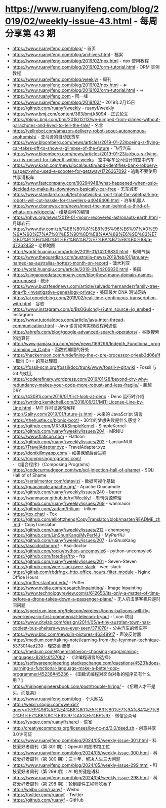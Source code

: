 # https://www.ruanyifeng.com/blog/2019/02/weekly-issue-43.html - 每周分享第 43 期

- https://www.ruanyifeng.com/blog/ - 首页
- https://www.ruanyifeng.com/blog/archives.html - 档案
- https://www.ruanyifeng.com/blog/2019/02/npx.html - npx 使用教程
- https://www.ruanyifeng.com/blog/2019/02/orm-tutorial.html - ORM 实例教程
- https://www.ruanyifeng.com/blog/weekly/ - 周刊
- https://www.ruanyifeng.com/blog/2019/02/npx.html - ⇐
- https://www.ruanyifeng.com/blog/2019/02/orm-tutorial.html - ⇒
- https://www.ruanyifeng.com - 阮一峰
- https://www.ruanyifeng.com/blog/2019/02/ - 2019年2月15日
- https://github.com/ruanyf/weekly - ruanyf/weekly
- https://www.bmj.com/content/363/bmj.k5094 - 正式论文
- https://blogs.bmj.com/bmj/2018/12/13/we-jumped-from-planes-without-parachutes-and-lived-to-tell-the-tale/ - 名言
- https://yellrobot.com/amazon-delivery-robot-scout-autonomous-snohomish/ - 亚马逊的自动送货车
- https://www.bloomberg.com/news/articles/2019-01-23/boeing-s-flying-car-takes-off-to-show-a-glimpse-of-the-future - 飞行汽车
- https://www.bloomberg.com/news/articles/2019-01-23/airbus-s-flying-taxi-is-poised-for-takeoff-within-weeks - 空中客车公司设计的空中汽车
- https://www.kxan.com/news/local/austin/apd-identifies-bank-robbery-suspect-who-used-e-scooter-for-getaway/1726367092 - 逃跑不要使用共享滑板车
- https://www.fastcompany.com/90294948/what-happened-when-oslo-decided-to-make-its-downtown-basically-car-free - 无车城市
- https://www.standard.co.uk/tech/gatwick-airport-trial-for-valetparking-robots-will-cut-hassle-for-travellers-a4046406.html - 泊车机器人
- https://www.cbsnews.com/news/meet-the-man-behind-a-third-of-whats-on-wikipedia/ - 维基百科的编辑
- https://phys.org/news/2019-01-moon-recovered-astronauts-earth.html - 月球岩石
- https://www.dw.com/zh/%E8%80%81%E8%B5%96%E6%97%A0%E9%9A%90%E7%A7%81%E5%90%8D%E8%AA%89%E6%9D%83%E7%BD%91%E6%B0%91%E7%BA%B7%E7%BA%B7%E8%B0%88/a-47262459 - 老赖地图
- http://world.huanqiu.com/article/2019-01/14206830.html - 极端气候
- https://www.theguardian.com/australia-news/2019/feb/01/january-named-as-australias-hottest-month-on-record - 澳大利亚
- http://world.huanqiu.com/article/2019-01/14206830.html - 美国
- https://singaporedatacompany.com/blog/how-many-domain-names-are-unused - 统计
- https://www.buzzfeednews.com/article/salvadorhernandez/family-tree-dna-fbi-investigative-genealogy-privacy - 美国最大 DNA 测试网站
- https://ai.googleblog.com/2019/02/real-time-continuous-transcription-with.html - 谷歌
- https://www.instagram.com/p/BsOGulcndj-/?utm_source=ig_embed - Instagram
- https://www.tutorialdocs.com/article/java-inter-thread-communication.html - Java 语言如何实现线程间通信
- https://ahrefs.com/blog/google-advanced-search-operators/ - 谷歌搜索的运算符
- http://www.gamasutra.com/view/news/169296/Indepth_Functional_programming_in_C.php - 函数式编程的好处
- https://hackernoon.com/undefining-the-c-pre-processor-c4eeb3d06e1f - 取消 C++ 的预处理器
- https://fossil-scm.org/fossil/doc/trunk/www/fossil-v-git.wiki - Fossil 与 Git 的对比
- https://coderefinery.wordpress.com/2019/01/28/beyond-dry-why-redundancy-makes-your-code-more-robust-and-less-fragile/ - 超越 DRY
- https://43081j.com/2019/01/first-look-at-deno - Deno 运行时介绍
- https://writing.kemitchell.com/2016/09/21/MIT-License-Line-by-Line.html - MIT 许可证逐句解释
- http://2ality.com/2019/01/future-js.html - 未来的 JavaScript 语言
- https://thehustle.co/bionic-boot/ - 30年的梦想失败是什么感觉？
- https://github.com/MRNIU/SimpleKernel - SimpleKernel
- https://github.com/ruanyf/weekly/issues/204 - MRNIU
- https://www.flaticon.com - FlatIcon
- https://github.com/ruanyf/weekly/issues/202 - LanjianNUll
- https://TravelAdapter.xyz - TravelAdapter.xyz
- https://dontkillmyapp.com/ - 如果保留后台进程
- https://composingprograms.com/ - 《组合程序》（Composing Programs）
- https://codecurmudgeon.com/wp/sql-injection-hall-of-shame/ - SQLi Hall of of Shame
- https://serialmentor.com/dataviz/ - 数据可视化基础
- https://guacamole.apache.org/ - Apache Guacamole
- https://github.com/ruanyf/weekly/issues/240 - barrer
- https://wanmaoor.github.io/ryfWeekly/ - 周刊资源整理
- https://github.com/ruanyf/weekly/issues/269 - wanmaoor
- https://github.com/zadam/trilium - trilium
- https://tox.chat/ - Tox
- https://github.com/elliottzheng/CopyTranslator/blob/master/README_zh.md - CopyTranslator
- https://github.com/ruanyf/weekly/issues/212 - chempeng
- https://github.com/LinShunKang/MyPerf4J - MyPerf4J
- https://github.com/ruanyf/weekly/issues/207 - LinShunKang
- https://asciidoctor.org/ - Asciidoctor
- https://github.com/rocky/python-uncompyle6 - python-uncompyle6
- https://github.com/fatedier/frp - frp
- https://github.com/ruanyf/weekly/issues/201 - Seven-Steven
- https://github.com/wee-slack/wee-slack - wee-slack
- https://gitlab.com/rbdr/ngx_http_office_hours_filter_module - Nginx Office Hours
- https://puffer.stanford.edu/ - Puffer
- https://www.nvidia.com/research/inpainting/ - Image Inpainting
- https://www.technologyreview.com/s/612656/its-only-a-matter-of-time-before-a-drone-takes-down-a-passenger-plane/ - 无人机击落客机只是时间问题
- https://spectrum.ieee.org/telecom/wireless/loons-balloons-will-fly-over-kenya-in-first-commercial-telecom-tryout - Loon 项目
- https://www.citylab.com/design/2014/05/a-tiny-austrian-town-has-coolest-bus-shelters-weve-ever-seen/371078/ - 公共汽车的候车亭
- https://www.bbc.com/news/in-pictures-46348917 - 声波反射器
- https://medium.com/taking-note/learning-from-the-feynman-technique-5373014ad230 - 理查德·费曼
- https://medium.com/@nemshilov/on-choosing-programming-languages-8281c6f370b2 - 《论编程语言的选择》
- https://softwareengineering.stackexchange.com/questions/45231/does-learning-a-functional-language-make-a-better-oop-programmer/45236#45236 - 《函数式编程对面向对象的程序员有什么用？》
- https://hiringengineersbook.com/post/trouble-hiring/ - 《招聘人才不是买，而是卖》
- https://www.ruanyifeng.com/blog - 个人网站
- http://weixin.sogou.com/weixin?query=%E9%98%AE%E4%B8%80%E5%B3%B0%E7%9A%84%E7%BD%91%E7%BB%9C%E6%97%A5%E5%BF%97 - 微信公众号
- https://yuque.com/ruanyf/share/ - 语雀
- http://creativecommons.org/licenses/by-nc-nd/3.0/deed.zh - 创意共享3.0许可证
- https://www.ruanyifeng.com/blog/2024/05/weekly-issue-301.html - 科技爱好者周刊（第 301 期）：OpenAI 的图书馆工位
- https://www.ruanyifeng.com/blog/2024/05/weekly-issue-300.html - 科技爱好者周刊（第 300 期）：三十年，解决人生三大问题
- https://www.ruanyifeng.com/blog/2024/05/weekly-issue-299.html - 科技爱好者周刊（第 299 期）：AI 的关键是语料
- https://www.ruanyifeng.com/blog/2024/04/weekly-issue-298.html - 科技爱好者周刊（第 298 期）：轮到硬件工程师吃香了
- http://weibo.com/ruanyf - Weibo
- https://twitter.com/ruanyf - Twitter
- https://github.com/ruanyf - GitHub